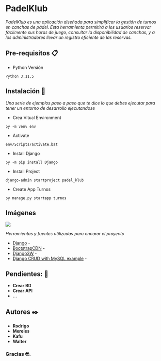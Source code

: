 # PadelKlub

_PadelKlub es una aplicación diseñada para simplificar la gestión de turnos en canchas de pádel. Esta herramienta permitirá a los usuarios reservar fácilmente sus horas de juego, consultar la disponibilidad de canchas, y a los administradores llevar un registro eficiente de las reservas._

## Pre-requisitos 📋

* Python Versión
  
```
Python 3.11.5
```

## Instalación 🔧

_Una serie de ejemplos paso a paso que te dice lo que debes ejecutar para tener un entorno de desarrollo ejecutandose_

* Crea Vitual Environment

```
py -m venv env
```
* Activate
    
```
env/Scripts/activate.bat
```

* Install Django
  
```
py -m pip install Django
```

* Install Project

```
django-admin startproject padel_klub

```

* Create App Turnos
  
```
py manage.py startapp turnos

```

## Imágenes


![](https://i.postimg.cc/HWV6fKMc/padel.png)



_Herramientas y fuentes utilizadas para encarar el proyecto_


* [Django](https://www.djangoproject.com/) -
* [BootstrapCDN](https://www.bootstrapcdn.com/) - 
* [Django3W](https://www.w3schools.com/django/index.php) - 
* [Django CRUD with MySQL example](https://www.bezkoder.com/django-crud-mysql-rest-framework/#Setup_new_Django_app_for_Rest_CRUD_Api) -


## Pendientes: 📌

* **Crear BD** 
* **Crear API**
* **...**
  

## Autores ✒️

* **Rodrigo**  
* **Mereles** 
* **Kafu** 
* **Walter** 

### Gracias 🤓.
